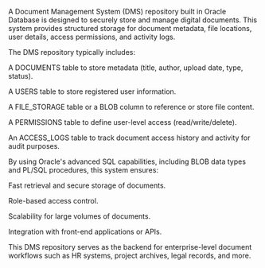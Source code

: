 A Document Management System (DMS) repository built in Oracle Database is designed to securely store and manage digital documents. This system provides structured storage for document metadata, file locations, user details, access permissions, and activity logs.

The DMS repository typically includes:

A DOCUMENTS table to store metadata (title, author, upload date, type, status).

A USERS table to store registered user information.

A FILE_STORAGE table or a BLOB column to reference or store file content.

A PERMISSIONS table to define user-level access (read/write/delete).

An ACCESS_LOGS table to track document access history and activity for audit purposes.

By using Oracle's advanced SQL capabilities, including BLOB data types and PL/SQL procedures, this system ensures:

Fast retrieval and secure storage of documents.

Role-based access control.

Scalability for large volumes of documents.

Integration with front-end applications or APIs.

This DMS repository serves as the backend for enterprise-level document workflows such as HR systems, project archives, legal records, and more.

